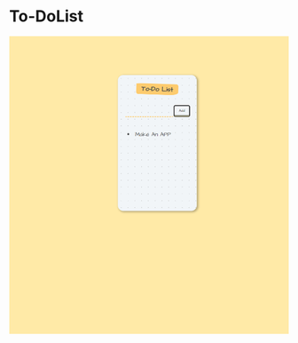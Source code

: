 # To-DoList
![To Do List](https://raw.githubusercontent.com/amountcastlej/To-DoList/main/ToDoList.png)
